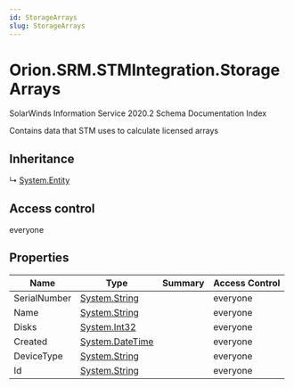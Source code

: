 ```yaml
---
id: StorageArrays
slug: StorageArrays
---
```


# Orion.SRM.STMIntegration.StorageArrays

SolarWinds Information Service 2020.2 Schema Documentation Index

Contains data that STM uses to calculate licensed arrays

## Inheritance

↳ [System.Entity](./../System/Entity)

## Access control

everyone

## Properties

| Name | Type | Summary | Access Control |
| ------ | ------ | ------ | ------ |
| SerialNumber | [System.String](https://docs.microsoft.com/en-us/dotnet/api/system.string) |  | everyone |
| Name | [System.String](https://docs.microsoft.com/en-us/dotnet/api/system.string) |  | everyone |
| Disks | [System.Int32](https://docs.microsoft.com/en-us/dotnet/api/system.int32) |  | everyone |
| Created | [System.DateTime](https://docs.microsoft.com/en-us/dotnet/api/system.datetime) |  | everyone |
| DeviceType | [System.String](https://docs.microsoft.com/en-us/dotnet/api/system.string) |  | everyone |
| Id | [System.String](https://docs.microsoft.com/en-us/dotnet/api/system.string) |  | everyone |

